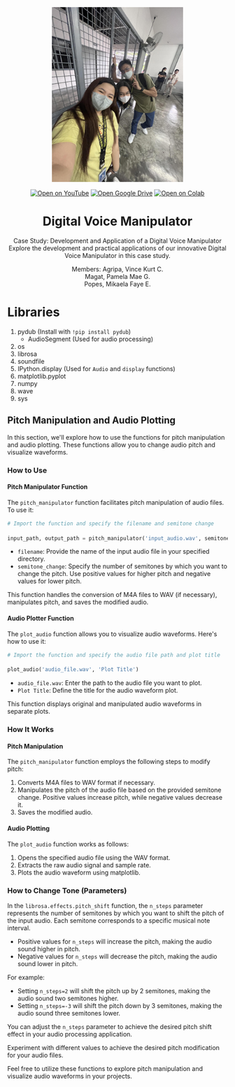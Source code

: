 
<div align="center">
  <img src="Group_Picture_Agripa_Magat_Popes.jpg" alt="Logo" width="300" height="400" />
  
  [![Open on YouTube](https://img.shields.io/badge/YouTube-FF0000?style=for-the-badge&logo=youtube&color=FF0000)](https://youtu.be/peSTb44w78U?si=aPRgcRD-2LU0DFw5)
  [![Open Google Drive](https://img.shields.io/badge/Google%20Drive-4285F4?style=for-the-badge&logo=googledrive&color=4285F4)](https://drive.google.com/drive/folders/1Os2Snu2mwzi4OKm8ulwivxAgM_ryU1Gw?usp=sharing)
  [![Open on Colab](https://img.shields.io/badge/Colab-F9AB00?style=for-the-badge&logo=googlecolab&color=525252)](https://drive.google.com/file/d/1NYzmnmK8G5PxIhz0wlRkENfYPl-z3vBz/view?usp=sharing)

  # Digital Voice Manipulator
  Case Study: Development and Application of a Digital Voice Manipulator<br>
  Explore the development and practical applications of our innovative Digital Voice Manipulator in this case study. <br>

  Members:
    Agripa, Vince Kurt C. <br>
    Magat, Pamela Mae G. <br>
    Popes, Mikaela Faye E. <br>
</div>

# Libraries

1. pydub (Install with `!pip install pydub`)
   - AudioSegment (Used for audio processing)
2. os
3. librosa
4. soundfile
5. IPython.display (Used for `Audio` and `display` functions)
6. matplotlib.pyplot
7. numpy
8. wave
9. sys

## Pitch Manipulation and Audio Plotting

In this section, we'll explore how to use the functions for pitch manipulation and audio plotting. These functions allow you to change audio pitch and visualize waveforms.

### How to Use

#### Pitch Manipulator Function

The `pitch_manipulator` function facilitates pitch manipulation of audio files. To use it:

```python
# Import the function and specify the filename and semitone change

input_path, output_path = pitch_manipulator('input_audio.wav', semitone_change)
```

- `filename`: Provide the name of the input audio file in your specified directory.
- `semitone_change`: Specify the number of semitones by which you want to change the pitch. Use positive values for higher pitch and negative values for lower pitch.

This function handles the conversion of M4A files to WAV (if necessary), manipulates pitch, and saves the modified audio.

#### Audio Plotter Function

The `plot_audio` function allows you to visualize audio waveforms. Here's how to use it:

```python
# Import the function and specify the audio file path and plot title

plot_audio('audio_file.wav', 'Plot Title')
```

- `audio_file.wav`: Enter the path to the audio file you want to plot.
- `Plot Title`: Define the title for the audio waveform plot.

This function displays original and manipulated audio waveforms in separate plots.

### How It Works

#### Pitch Manipulation

The `pitch_manipulator` function employs the following steps to modify pitch:

1. Converts M4A files to WAV format if necessary.
2. Manipulates the pitch of the audio file based on the provided semitone change. Positive values increase pitch, while negative values decrease it.
3. Saves the modified audio.

#### Audio Plotting

The `plot_audio` function works as follows:

1. Opens the specified audio file using the WAV format.
2. Extracts the raw audio signal and sample rate.
3. Plots the audio waveform using matplotlib.

### How to Change Tone (Parameters)

In the `librosa.effects.pitch_shift` function, the `n_steps` parameter represents the number of semitones by which you want to shift the pitch of the input audio. Each semitone corresponds to a specific musical note interval. 

- Positive values for `n_steps` will increase the pitch, making the audio sound higher in pitch.
- Negative values for `n_steps` will decrease the pitch, making the audio sound lower in pitch.

For example:

- Setting `n_steps=2` will shift the pitch up by 2 semitones, making the audio sound two semitones higher.
- Setting `n_steps=-3` will shift the pitch down by 3 semitones, making the audio sound three semitones lower.

You can adjust the `n_steps` parameter to achieve the desired pitch shift effect in your audio processing application.


Experiment with different values to achieve the desired pitch modification for your audio files.

Feel free to utilize these functions to explore pitch manipulation and visualize audio waveforms in your projects.
